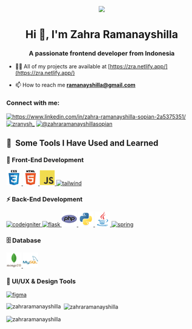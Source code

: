 <p align="center">
  <img src="https://capsule-render.vercel.app/api?text=Hey%20Everyone!&animation=fadeIn&type=waving&color=0:ff7e5f,50:ff00ff,100:8e2de2&height=100&fontColor=ffffff"/>
</p>

<h1 align="center">Hi 👋, I'm Zahra Ramanayshilla</h1>
<h3 align="center">A passionate frontend developer from Indonesia</h3>


- 👨‍💻 All of my projects are available at [https://zra.netlify.app/](https://zra.netlify.app/)

- 📫 How to reach me **ramanayshilla@gmail.com**

<h3 align="left">Connect with me:</h3>
<p align="left">
<a href="https://linkedin.com/in/https://www.linkedin.com/in/zahra-ramanayshilla-sopian-2a5375351/" target="blank"><img align="center" src="https://raw.githubusercontent.com/rahuldkjain/github-profile-readme-generator/master/src/images/icons/Social/linked-in-alt.svg" alt="https://www.linkedin.com/in/zahra-ramanayshilla-sopian-2a5375351/" height="30" width="40" /></a>
<a href="https://instagram.com/zranysh_" target="blank"><img align="center" src="https://raw.githubusercontent.com/rahuldkjain/github-profile-readme-generator/master/src/images/icons/Social/instagram.svg" alt="zranysh_" height="30" width="40" /></a>
<a href="https://medium.com/@zahraramanayshillasopian" target="blank"><img align="center" src="https://raw.githubusercontent.com/rahuldkjain/github-profile-readme-generator/master/src/images/icons/Social/medium.svg" alt="@zahraramanayshillasopian" height="30" width="40" /></a>
</p>

<h2> 🚀 &nbsp;Some Tools I Have Used and Learned</h2>

<!-- FRONT-END DEVELOPMENT -->
<h3>🚀 Front-End Development</h3>
<p align="left"> 
  <a href="https://www.w3schools.com/css/" target="_blank" rel="noreferrer"> 
    <img src="https://raw.githubusercontent.com/devicons/devicon/master/icons/css3/css3-original-wordmark.svg" alt="css3" width="40" height="40"/> 
  </a> 
  <a href="https://www.w3.org/html/" target="_blank" rel="noreferrer"> 
    <img src="https://raw.githubusercontent.com/devicons/devicon/master/icons/html5/html5-original-wordmark.svg" alt="html5" width="40" height="40"/> 
  </a> 
  <a href="https://developer.mozilla.org/en-US/docs/Web/JavaScript" target="_blank" rel="noreferrer"> 
    <img src="https://raw.githubusercontent.com/devicons/devicon/master/icons/javascript/javascript-original.svg" alt="javascript" width="40" height="40"/> 
  </a> 
  <a href="https://tailwindcss.com/" target="_blank" rel="noreferrer"> 
    <img src="https://www.vectorlogo.zone/logos/tailwindcss/tailwindcss-icon.svg" alt="tailwind" width="40" height="40"/> 
  </a>
</p>

<!-- BACK-END DEVELOPMENT -->
<h3>⚡ Back-End Development</h3>
<p align="left">
  <a href="https://codeigniter.com" target="_blank" rel="noreferrer"> 
    <img src="https://cdn.worldvectorlogo.com/logos/codeigniter.svg" alt="codeigniter" width="40" height="40"/> 
  </a> 
  <a href="https://flask.palletsprojects.com/" target="_blank" rel="noreferrer"> 
    <img src="https://www.vectorlogo.zone/logos/pocoo_flask/pocoo_flask-icon.svg" alt="flask" width="40" height="40"/> 
  </a> 
  <a href="https://www.php.net" target="_blank" rel="noreferrer"> 
    <img src="https://raw.githubusercontent.com/devicons/devicon/master/icons/php/php-original.svg" alt="php" width="40" height="40"/> 
  </a> 
  <a href="https://www.python.org" target="_blank" rel="noreferrer"> 
    <img src="https://raw.githubusercontent.com/devicons/devicon/master/icons/python/python-original.svg" alt="python" width="40" height="40"/> 
  </a> 
  <a href="https://www.java.com" target="_blank" rel="noreferrer"> 
    <img src="https://raw.githubusercontent.com/devicons/devicon/master/icons/java/java-original.svg" alt="java" width="40" height="40"/> 
  </a> 
  <a href="https://spring.io/" target="_blank" rel="noreferrer"> 
    <img src="https://www.vectorlogo.zone/logos/springio/springio-icon.svg" alt="spring" width="40" height="40"/> 
  </a> 
</p>

<!-- DATABASE -->
<h3>🗄️ Database</h3>
<p align="left">
  <a href="https://www.mongodb.com/" target="_blank" rel="noreferrer"> 
    <img src="https://raw.githubusercontent.com/devicons/devicon/master/icons/mongodb/mongodb-original-wordmark.svg" alt="mongodb" width="40" height="40"/> 
  </a> 
  <a href="https://www.mysql.com/" target="_blank" rel="noreferrer"> 
    <img src="https://raw.githubusercontent.com/devicons/devicon/master/icons/mysql/mysql-original-wordmark.svg" alt="mysql" width="40" height="40"/> 
  </a> 
</p>

<!-- UI/UX & DESIGN TOOLS -->
<h3>🎨 UI/UX & Design Tools</h3>
<p align="left">
  <a href="https://www.figma.com/" target="_blank" rel="noreferrer"> 
    <img src="https://www.vectorlogo.zone/logos/figma/figma-icon.svg" alt="figma" width="40" height="40"/> 
  </a>
</p>


 
<p>
  <img align="left" 
       src="https://github-readme-stats.vercel.app/api/top-langs?username=zahraramanayshilla&show_icons=true&locale=en&layout=compact&theme=github_dark" 
       alt="zahraramanayshilla" />
</p>

<p>&nbsp;
  <img align="center" 
       src="https://github-readme-stats.vercel.app/api?username=zahraramanayshilla&show_icons=true&locale=en&theme=github_dark" 
       alt="zahraramanayshilla" />
</p>

<p>
  <img align="center" 
       src="https://github-readme-streak-stats.herokuapp.com/?user=zahraramanayshilla&theme=github-dark" 
       alt="zahraramanayshilla" />
</p>
